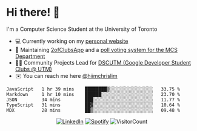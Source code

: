 # Hi there! 👋
I'm a Computer Science Student at the University of Toronto

- 💻 Currently working on my [personal website](https://hiimchrislim.co)
- 🔨 Maintaining [2ofClubsApp](https://github.com/2ofClubsApp) and a [poll voting system for the MCS Department](https://github.com/hiimchrislim/PollVotingSystem)
- 👨‍💻 Community Projects Lead for [DSCUTM (Google Developer Student Clubs @ UTM)](https://dscutm.com)
- ✉️ You can reach me here [@hiimchrislim](mailto:hello@hiimchrislim.co)

<!--START_SECTION:waka-->
```text
JavaScript   1 hr 39 mins    ████████▒░░░░░░░░░░░░░░░░   33.75 % 
Markdown     1 hr 10 mins    ██████░░░░░░░░░░░░░░░░░░░   23.70 % 
JSON         34 mins         ███░░░░░░░░░░░░░░░░░░░░░░   11.77 % 
TypeScript   31 mins         ██▓░░░░░░░░░░░░░░░░░░░░░░   10.64 % 
MDX          28 mins         ██▒░░░░░░░░░░░░░░░░░░░░░░   09.48 % 
```
<!--END_SECTION:waka-->

<div align="center">
<a href="https://www.linkedin.com/in/hiimchrislim" target="_blank"><img src="https://img.shields.io/badge/LinkedIn-%230077B5.svg?&style=flat-square&logo=linkedin&logoColor=white" alt="LinkedIn"></a>
<a href="https://open.spotify.com/user/hiimchrislim" target="_blank"><img src="https://img.shields.io/badge/Spotify-%231ED760.svg?&style=flat-square&logo=spotify&logoColor=white" alt="Spotify"></a>
<img src="https://visitor-badge.glitch.me/badge?page_id=hiimchrislim.visitor-badge" alt="VisitorCount">
</div>
